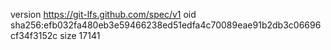 version https://git-lfs.github.com/spec/v1
oid sha256:efb032fa480eb3e59466238ed51edfa4c70089eae91b2db3c06696cf34f3152c
size 17141
